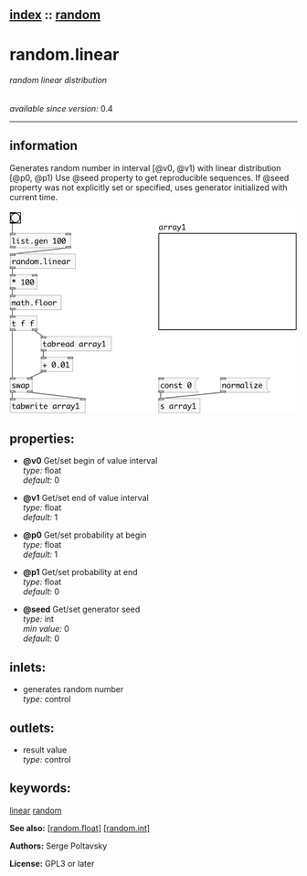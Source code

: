 [index](index.html) :: [random](category_random.html)
---

# random.linear

###### random linear distribution

*available since version:* 0.4

---


## information
Generates random number in interval [@v0, @v1) with linear distribution [@p0,
            @p1)
Use @seed property to get reproducible sequences. If @seed property was not
            explicitly set or specified, uses generator initialized with current time.



[![example](../examples/img/random.linear.jpg)](../examples/pd/random.linear.pd)







## properties:

* **@v0** 
Get/set begin of value interval<br>
_type:_ float<br>
_default:_ 0<br>

* **@v1** 
Get/set end of value interval<br>
_type:_ float<br>
_default:_ 1<br>

* **@p0** 
Get/set probability at begin<br>
_type:_ float<br>
_default:_ 1<br>

* **@p1** 
Get/set probability at end<br>
_type:_ float<br>
_default:_ 0<br>

* **@seed** 
Get/set generator seed<br>
_type:_ int<br>
_min value:_ 0<br>
_default:_ 0<br>



## inlets:

* generates random number<br>
_type:_ control



## outlets:

* result value<br>
_type:_ control



## keywords:

[linear](keywords/linear.html)
[random](keywords/random.html)



**See also:**
[\[random.float\]](random.float.html)
[\[random.int\]](random.int.html)




**Authors:** Serge Poltavsky




**License:** GPL3 or later





